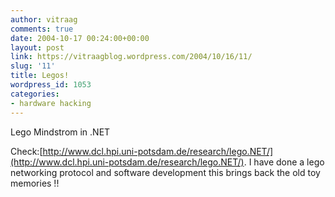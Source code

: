 ```yaml
---
author: vitraag
comments: true
date: 2004-10-17 00:24:00+00:00
layout: post
link: https://vitraagblog.wordpress.com/2004/10/16/11/
slug: '11'
title: Legos!
wordpress_id: 1053
categories:
- hardware hacking
---
```


Lego Mindstrom in .NET

Check:[http://www.dcl.hpi.uni-potsdam.de/research/lego.NET/](http://www.dcl.hpi.uni-potsdam.de/research/lego.NET/). I have done a lego networking protocol and software development this brings back the old toy memories !!

